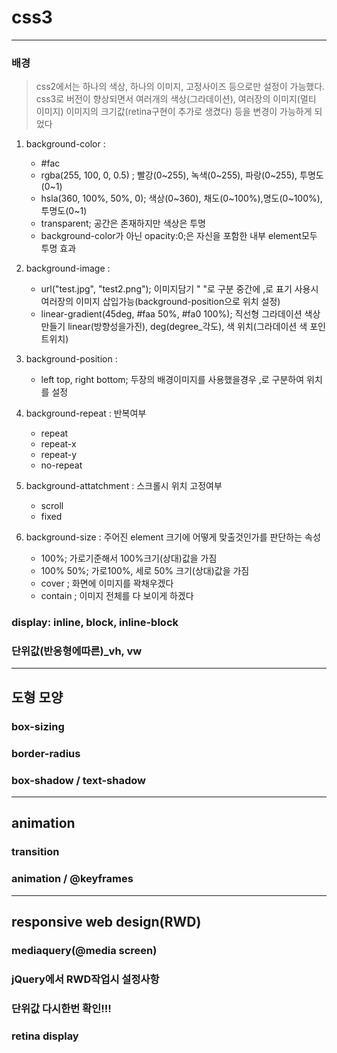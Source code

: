 # css3
___

### 배경
> css2에서는 하나의 색상, 하나의 이미지, 고정사이즈 등으로만 설정이 가능했다.
css3로 버전이 향상되면서 여러개의 색상(그라데이션), 여러장의 이미지(멀티 이미지)
이미지의 크기값(retina구현이 추가로 생겼다) 등을 변경이 가능하게 되었다
1. background-color :
	- #fac
	- rgba(255, 100, 0, 0.5) ; 빨강(0~255), 녹색(0~255), 파랑(0~255), 투명도(0~1)
	- hsla(360, 100%, 50%, 0);  색상(0~360), 채도(0~100%),명도(0~100%), 투명도(0~1)
	- transparent; 공간은 존재하지만 색상은 투명
	* background-color가 아닌 opacity:0;은 자신을 포함한 내부 element모두 투명 효과
1. background-image : 
	- url("test.jpg", "test2.png");  이미지담기 " "로 구분 중간에 ,로 표기 사용시 여러장의 이미지 삽입가능(background-position으로 위치 설정)
	- linear-gradient(45deg, #faa 50%, #fa0 100%); 직선형 그라데이션 색상만들기
		linear(방향성을가진), deg(degree_각도), 색 위치(그라데이션 색 포인트위치)
	
1. background-position :
	- left top, right bottom;  두장의 배경이미지를 사용했을경우 ,로 구분하여 위치를 설정
	
1. background-repeat : 반복여부
	- repeat
	- repeat-x
	- repeat-y
	- no-repeat
1. background-attatchment : 스크롤시 위치 고정여부
	- scroll
	- fixed
1. background-size : 주어진 element 크기에 어떻게 맞출것인가를 판단하는 속성
	- 100%; 가로기준해서 100%크기(상대)값을 가짐
	- 100% 50%; 가로100%, 세로 50% 크기(상대)값을 가짐
	- cover ; 화면에 이미지를 꽉채우겠다
	- contain ; 이미지 전체를 다 보이게 하겠다


### display: inline, block, inline-block

### 단위값(반응형에따른)_vh, vw

___
## 도형 모양

### box-sizing

### border-radius

### box-shadow / text-shadow

___
## animation

### transition

### animation / @keyframes

___
## responsive web design(RWD)

### mediaquery(@media screen)

### jQuery에서 RWD작업시 설정사항

### 단위값 다시한번 확인!!!

### retina display







